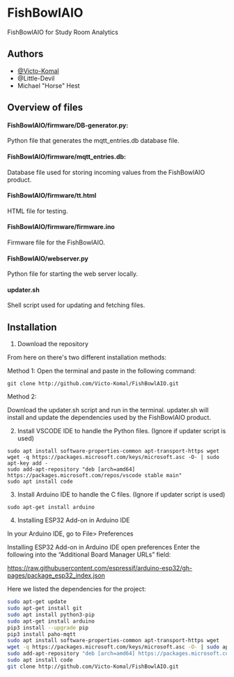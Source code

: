 
# FishBowlAIO



FishBowlAIO for Study Room Analytics


## Authors


- [@Victo-Komal](https://www.github.com/Victo-Komal)
- @Little-Devil
- Michael "Horse" Hest
## Overview of files

#### FishBowlAIO/firmware/DB-generator.py:
Python file that generates the mqtt_entries.db database file.

#### FishBowlAIO/firmware/mqtt_entries.db:
Database file used for storing incoming values from the FishBowlAIO product.

#### FishBowlAIO/firmware/tt.html
HTML file for testing.

#### FishBowlAIO/firmware/firmware.ino
Firmware file for the FishBowlAIO.

#### FishBowlAIO/webserver.py
Python file for starting the web server locally.

#### updater.sh
Shell script used for updating and fetching files.

## Installation

1. Download the repository

From here on there's two different installation methods:


Method 1:
Open the terminal and paste in the following command:
```
git clone http://github.com/Victo-Komal/FishBowlAIO.git
```
Method 2:

Download the updater.sh script and run in the terminal. updater.sh will install and update the dependencies used by the FishBowlAIO product.


2. Install VSCODE IDE to handle the Python files. (Ignore if updater script is used)
```
sudo apt install software-properties-common apt-transport-https wget
wget -q https://packages.microsoft.com/keys/microsoft.asc -O- | sudo apt-key add -
sudo add-apt-repository "deb [arch=amd64] https://packages.microsoft.com/repos/vscode stable main"
sudo apt install code
```
3. Install Arduino IDE to handle the C files. (Ignore if updater script is used)
```
sudo apt-get install arduino
```

4. Installing ESP32 Add-on in Arduino IDE

In your Arduino IDE, go to File> Preferences


Installing ESP32 Add-on in Arduino IDE open preferences
Enter the following into the “Additional Board Manager URLs” field:

https://raw.githubusercontent.com/espressif/arduino-esp32/gh-pages/package_esp32_index.json



Here we listed the dependencies for the project:

```bash
sudo apt-get update
sudo apt-get install git
sudo apt install python3-pip
sudo apt-get install arduino
pip3 install --upgrade pip
pip3 install paho-mqtt
sudo apt install software-properties-common apt-transport-https wget
wget -q https://packages.microsoft.com/keys/microsoft.asc -O- | sudo apt-key add -
sudo add-apt-repository "deb [arch=amd64] https://packages.microsoft.com/repos/vscode stable main"
sudo apt install code
git clone http://github.com/Victo-Komal/FishBowlAIO.git
```
    
